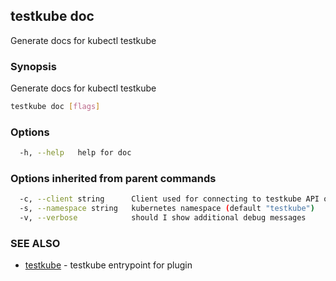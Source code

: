 ## testkube doc

Generate docs for kubectl testkube

### Synopsis

Generate docs for kubectl testkube

```sh
testkube doc [flags]
```

### Options

```sh
  -h, --help   help for doc
```

### Options inherited from parent commands

```sh
  -c, --client string      Client used for connecting to testkube API one of proxy|direct (default "proxy")
  -s, --namespace string   kubernetes namespace (default "testkube")
  -v, --verbose            should I show additional debug messages
```

### SEE ALSO

* [testkube](testkube.md)  - testkube entrypoint for plugin
